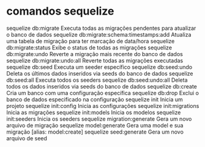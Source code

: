 # comandos sequelize

sequelize db:migrate	Executa todas as migrações pendentes para atualizar o banco de dados
sequelize db:migrate:schema:timestamps:add	Atualiza uma tabela de migração para ter marcação de data/hora
sequelize db:migrate:status	Exibe o status de todas as migrações
sequelize db:migrate:undo	Reverte a migração mais recente do banco de dados
sequelize db:migrate:undo:all	Reverte todas as migrações executadas
sequelize db:seed	Executa um seeder específico
sequelize db:seed:undo	Deleta os últimos dados inseridos via seeds do banco de dados
sequelize db:seed:all	Executa todos os seeders
sequelize db:seed:undo:all	Deleta todos os dados inseridos via seeds do banco de dados
sequelize db:create	Cria um banco com uma configuração específica
sequelize db:drop	Exclui o banco de dados especificado na configuração
sequelize init	Inicia um projeto
sequelize init:config	Inicia as configurações
sequelize init:migrations	Inicia as migrações
sequelize init:models	Inicia os modelos
sequelize init:seeders	Inicia os seeders
sequelize migration:generate	Gera um novo arquivo de migração
sequelize model:generate	Gera uma model e sua migração [alias: model:create]
sequelize seed:generate	Gera um novo arquivo de seed